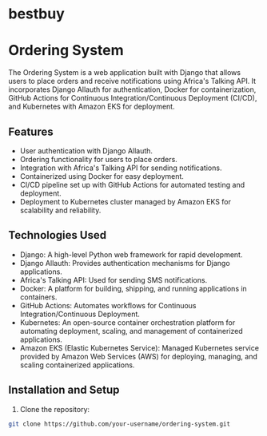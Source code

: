 # bestbuy
# Ordering System

The Ordering System is a web application built with Django that allows users to place orders and receive notifications using Africa's Talking API. It incorporates Django Allauth for authentication, Docker for containerization, GitHub Actions for Continuous Integration/Continuous Deployment (CI/CD), and Kubernetes with Amazon EKS for deployment.

## Features

- User authentication with Django Allauth.
- Ordering functionality for users to place orders.
- Integration with Africa's Talking API for sending notifications.
- Containerized using Docker for easy deployment.
- CI/CD pipeline set up with GitHub Actions for automated testing and deployment.
- Deployment to Kubernetes cluster managed by Amazon EKS for scalability and reliability.

## Technologies Used

- Django: A high-level Python web framework for rapid development.
- Django Allauth: Provides authentication mechanisms for Django applications.
- Africa's Talking API: Used for sending SMS notifications.
- Docker: A platform for building, shipping, and running applications in containers.
- GitHub Actions: Automates workflows for Continuous Integration/Continuous Deployment.
- Kubernetes: An open-source container orchestration platform for automating deployment, scaling, and management of containerized applications.
- Amazon EKS (Elastic Kubernetes Service): Managed Kubernetes service provided by Amazon Web Services (AWS) for deploying, managing, and scaling containerized applications.

## Installation and Setup

1. Clone the repository:

```bash
git clone https://github.com/your-username/ordering-system.git

